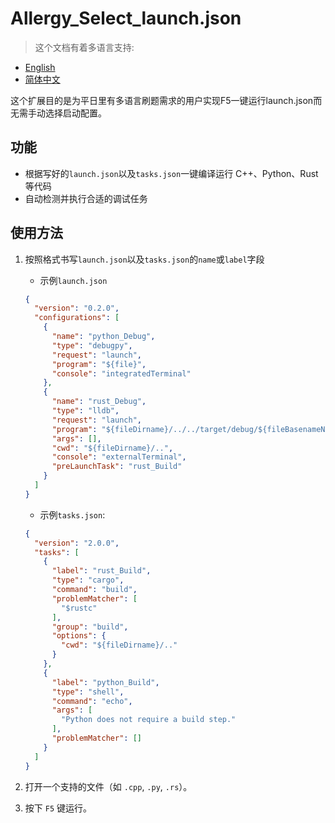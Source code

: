 # Allergy_Select_launch.json

> 这个文档有着多语言支持:

- [English](https://github.com/Allergy527/Allergy-select-launch/blob/main/README.md)
- [简体中文](https://github.com/Allergy527/Allergy-select-launch/blob/main/README.zh-cn.md)

这个扩展目的是为平日里有多语言刷题需求的用户实现F5一键运行launch.json而无需手动选择启动配置。

## 功能

- 根据写好的`launch.json`以及`tasks.json`一键编译运行 C++、Python、Rust 等代码
- 自动检测并执行合适的调试任务

## 使用方法

1. 按照格式书写`launch.json`以及`tasks.json`的`name`或`label`字段
    - 示例`launch.json`

    ```json
    {
      "version": "0.2.0",
      "configurations": [
        {
          "name": "python_Debug",
          "type": "debugpy",
          "request": "launch",
          "program": "${file}",
          "console": "integratedTerminal"
        },
        {
          "name": "rust_Debug",
          "type": "lldb",
          "request": "launch",
          "program": "${fileDirname}/../../target/debug/${fileBasenameNoExtension}",
          "args": [],
          "cwd": "${fileDirname}/..",
          "console": "externalTerminal",
          "preLaunchTask": "rust_Build"
        }
      ]
    }
    ```

    - 示例`tasks.json`:

    ```json
    {
      "version": "2.0.0",
      "tasks": [
        {
          "label": "rust_Build",
          "type": "cargo",
          "command": "build",
          "problemMatcher": [
            "$rustc"
          ],
          "group": "build",
          "options": {
            "cwd": "${fileDirname}/.."
          }
        },
        {
          "label": "python_Build",
          "type": "shell",
          "command": "echo",
          "args": [
            "Python does not require a build step."
          ],
          "problemMatcher": []
        }
      ]
    }
    ```

2. 打开一个支持的文件（如 `.cpp`, `.py`, `.rs`）。
3. 按下 `F5` 键运行。
